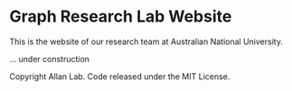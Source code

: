 # Graph Research Lab Website

This is the website of our research team at Australian National University.

... under construction


Copyright Allan Lab. Code released under the MIT License.


